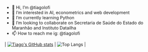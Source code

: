 - 👋 Hi, I’m @tiagolofi
- 👀 I’m interested in AI, econometrics and web development
- 🌱 I’m currently learning Python
- 💞️ I’m looking to collaborate on Secretaria de Saúde do Estado do Maranhão and Instituto Datailha
- 📫 How to reach me ig: @tiagolofi

| [![Tiago's GitHub stats](https://github-readme-stats.vercel.app/api?username=tiagolofi&show_icons=true&theme=holi)](https://github.com/tiagolofi) | ![Top Langs](https://github-readme-stats.vercel.app/api/top-langs/?username=tiagolofi&hide_progress=false) |

<!---
tiagolofi/tiagolofi is a ✨ special ✨ repository because its `README.md` (this file) appears on your GitHub profile.
You can click the Preview link to take a look at your changes.
--->
